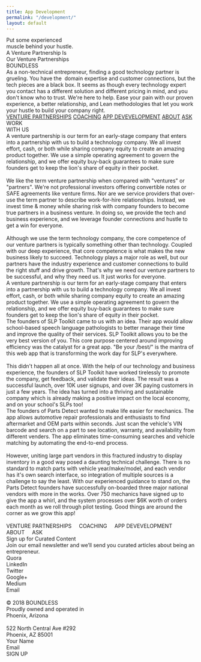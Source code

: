 ```yaml
---
title: App Development
permalink: "/development/"
layout: default
---
```


<div class="venturepartnerships">
  <div style="position:relative; margin:auto;">
    <div class="rectangle"></div>
    <div class="rectangle1"></div>
    <div class="rectanglecopy"></div>
    <div class="putsomeexperienced">
      Put some experienced<br />muscle behind your hustle.
    </div>
    <div class="aventurepartnershi">A Venture Partnership Is</div>
    <div class="ourventurepartners">Our Venture Partnerships</div>
    <div class="boundless">BOUNDLESS</div>
    <div class="asanontechnicale">
      As a non-technical entrepreneur, finding a good technology partner is
      grueling. You have the  domain expertise and customer connections, but the
      tech pieces are a black box. It seems as though every technology expert
      you contact has a different solution and different pricing in mind, and
      you don't know who to trust. We're here to help. Ease your pain with our
      proven experience, a better relationship, and Lean methodologies that let
      you work your hustle to build your company right.
    </div>
    <div class="venturepartnerships1">
      <a href="/venture-partners">VENTURE PARTNERSHIPS</a>
      <a href="/coaching">COACHING</a>
      <a href="/appdevelopment">APP DEVEVELOPMENT</a>
      <a href="/home#wevebeenbuilding">ABOUT</a>
      <a href="/home#askboundlesscopy">ASK</a>
    </div>
    <div class="rectanglecopy3"></div>
    <div class="workwithus">WORK<br />WITH US</div>
    <div class="aventurepartnershi1">
      A venture partnership is our term for an early-stage company that enters
      into a partnership with us to build a technology company. We all invest
      effort, cash, or both while sharing company equity to create an amazing
      product together. We use a simple operating agreement to govern the
      relationship, and we offer equity buy-back guarantees to make sure
      founders get to keep the lion's share of equity in their pocket.<br /><br />We
      like the term venture partnership when compared with "ventures" or
      "partners". We're not professional investors offering convertible notes or
      SAFE agreements like venture firms. Nor are we service providers that
      over-use the term partner to describe work-for-hire relationships.
      Instead, we invest time &amp; money while sharing risk with company
      founders to become true partners in a business venture. In doing so, we
      provide the tech and business experience, and we leverage founder
      connections and hustle to get a win for everyone.<br /><br />Although we
      use the term technology company, the core competence of our venture
      partners is typically something other than technology. Coupled with our
      deep experience, that core competence is what makes the new business
      likely to succeed. Technology plays a major role as well, but our partners
      have the industry experience and customer connections to build the right
      stuff and drive growth. That's why we need our venture partners to be
      successful, and why they need us. It just works for everyone.
    </div>
    <div class="aventurepartnershi2">
      A venture partnership is our term for an early-stage company that enters
      into a partnership with us to build a technology company. We all invest
      effort, cash, or both while sharing company equity to create an amazing
      product together. We use a simple operating agreement to govern the
      relationship, and we offer equity buy-back guarantees to make sure
      founders get to keep the lion's share of equity in their pocket.
    </div>
    <div class="thefoundersofslp">
      The founders of SLP Toolkit came to us with an idea. Their app would allow
      school-based speech language pathologists to better manage their time and
      improve the quality of their services. SLP Toolkit allows you to be the
      very best version of you. This core purpose centered around improving
      efficiency was the catalyst for a great app. "Be your /best/" is the
      mantra of this web app that is transforming the work day for SLP's
      everywhere.<br /><br />This didn't happen all at once. With the help of
      our technology and business experience, the founders of SLP Toolkit have
      worked tirelessly to promote the company, get feedback, and validate their
      ideas. The result was a successful launch, over 10K user signups, and over
      3K paying customers in just a few years. The idea has turned into a
      thriving and sustainable company which is already making a positive impact
      on the local economy, and on your school's SLPs too!
    </div>
    <div class="thefoundersofpart">
      The founders of Parts Detect wanted to make life easier for mechanics. The
      app allows automotive repair professionals and enthusiasts to find
      aftermarket and OEM parts within seconds. Just scan the vehicle's VIN
      barcode and search on a part to see location, warranty, and availability
      from different venders. The app eliminates time-consuming searches and
      vehicle matching by automating the end-to-end process.<br /><br />However,
      uniting large part vendors in this fractured industry to display inventory
      in a good way posed a daunting technical challenge. There is no standard
      to match parts with vehicle year/make/model, and each vendor has it's own
      search interface, so integration of multiple sources is a challenge to say
      the least. With our experienced guidance to stand on, the Parts Detect
      founders have successfully on-boarded three major national vendors with
      more in the works. Over 750 mechanics have signed up to give the app a
      whirl, and the system processes over $6K worth of orders each month as we
      roll through pilot testing. Good things are around the corner as we grow
      this app!
    </div>
    <img
      anima-src="./img/venture-partnerships-line-copy-6.png"
      class="linecopy5"
      src="data:image/gif;base64,R0lGODlhAQABAIAAAP///wAAACH5BAEAAAAALAAAAAABAAEAAAICRAEAOw=="
    />
    <img
      anima-src="./img/venture-partnerships-line-copy-6.png"
      class="linecopy8"
      src="data:image/gif;base64,R0lGODlhAQABAIAAAP///wAAACH5BAEAAAAALAAAAAABAAEAAAICRAEAOw=="
    />
    <img
      anima-src="./img/venture-partnerships-bitmap.png"
      class="bitmap"
      src="data:image/gif;base64,R0lGODlhAQABAIAAAP///wAAACH5BAEAAAAALAAAAAABAAEAAAICRAEAOw=="
    />
    <img
      anima-src="./img/venture-partnerships-line-copy-7@2x.png"
      class="linecopy7"
      src="data:image/gif;base64,R0lGODlhAQABAIAAAP///wAAACH5BAEAAAAALAAAAAABAAEAAAICRAEAOw=="
    />
    <img
      anima-src="./img/venture-partnerships-line-copy-6.png"
      class="linecopy6"
      src="data:image/gif;base64,R0lGODlhAQABAIAAAP///wAAACH5BAEAAAAALAAAAAABAAEAAAICRAEAOw=="
    />
    <div class="venturepartnershipscopy2">
      VENTURE PARTNERSHIPS     COACHING     APP DEVEVELOPMENT     ABOUT     ASK
    </div>
    <div class="signupforcuratedcopy">Sign up for Curated Content</div>
    <div class="joinouremailnewslcopy">
      Join our email newsletter and we’ll send you curated articles about being
      an entrepreneur.
    </div>
    <div class="quoralinkedintwittcopy2">
      Quora<br />LinkedIn<br />Twitter<br />Google+<br />Medium<br />Email
    </div>
    <img
      anima-src="./img/coaching-rectangle-copy-7@2x.png"
      class="rectanglecopy7"
      src="data:image/gif;base64,R0lGODlhAQABAIAAAP///wAAACH5BAEAAAAALAAAAAABAAEAAAICRAEAOw=="
    />
    <img
      anima-src="./img/home-rectangle-copy-6.png"
      class="rectanglecopy8"
      src="data:image/gif;base64,R0lGODlhAQABAIAAAP///wAAACH5BAEAAAAALAAAAAABAAEAAAICRAEAOw=="
    />
    <div class="a2512018boundlessprocopy2">
      © 2018 BOUNDLESS<br />Proudly owned and operated in<br />Phoenix,
      Arizona<br /><br />522 North Central Ave #292<br />Phoenix, AZ 85001
    </div>
    <div class="yournamecopy2">Your Name</div>
    <div class="emailcopy2">Email</div>
    <div class="groupcopy2">
      <div class="rectanglecopy31"></div>
      <div class="signup">SIGN UP</div>
    </div>
    <div class="group33">
      <img
        anima-src="./img/venture-partnerships-fill-1@2x.png"
        class="fill1"
        src="data:image/gif;base64,R0lGODlhAQABAIAAAP///wAAACH5BAEAAAAALAAAAAABAAEAAAICRAEAOw=="
      />
      <div class="group5">
        <img
          anima-src="./img/venture-partnerships-group-5@2x.png"
          class="group51"
          src="data:image/gif;base64,R0lGODlhAQABAIAAAP///wAAACH5BAEAAAAALAAAAAABAAEAAAICRAEAOw=="
        />
      </div>
      <div class="group8">
        <img
          anima-src="./img/venture-partnerships-group-8@2x.png"
          class="group81"
          src="data:image/gif;base64,R0lGODlhAQABAIAAAP///wAAACH5BAEAAAAALAAAAAABAAEAAAICRAEAOw=="
        />
      </div>
      <img
        anima-src="./img/venture-partnerships-fill-9@2x.png"
        class="fill9"
        src="data:image/gif;base64,R0lGODlhAQABAIAAAP///wAAACH5BAEAAAAALAAAAAABAAEAAAICRAEAOw=="
      />
      <img
        anima-src="./img/venture-partnerships-fill-11@2x.png"
        class="fill11"
        src="data:image/gif;base64,R0lGODlhAQABAIAAAP///wAAACH5BAEAAAAALAAAAAABAAEAAAICRAEAOw=="
      />
      <img
        anima-src="./img/venture-partnerships-fill-13@2x.png"
        class="fill13"
        src="data:image/gif;base64,R0lGODlhAQABAIAAAP///wAAACH5BAEAAAAALAAAAAABAAEAAAICRAEAOw=="
      />
      <img
        anima-src="./img/venture-partnerships-fill-15@2x.png"
        class="fill15"
        src="data:image/gif;base64,R0lGODlhAQABAIAAAP///wAAACH5BAEAAAAALAAAAAABAAEAAAICRAEAOw=="
      />
      <img
        anima-src="./img/venture-partnerships-fill-17@2x.png"
        class="fill17"
        src="data:image/gif;base64,R0lGODlhAQABAIAAAP///wAAACH5BAEAAAAALAAAAAABAAEAAAICRAEAOw=="
      />
      <img
        anima-src="./img/venture-partnerships-fill-19@2x.png"
        class="fill19"
        src="data:image/gif;base64,R0lGODlhAQABAIAAAP///wAAACH5BAEAAAAALAAAAAABAAEAAAICRAEAOw=="
      />
      <img
        anima-src="./img/venture-partnerships-fill-21@2x.png"
        class="fill21"
        src="data:image/gif;base64,R0lGODlhAQABAIAAAP///wAAACH5BAEAAAAALAAAAAABAAEAAAICRAEAOw=="
      />
      <img
        anima-src="./img/venture-partnerships-fill-23@2x.png"
        class="fill23"
        src="data:image/gif;base64,R0lGODlhAQABAIAAAP///wAAACH5BAEAAAAALAAAAAABAAEAAAICRAEAOw=="
      />
      <img
        anima-src="./img/venture-partnerships-fill-25@2x.png"
        class="fill25"
        src="data:image/gif;base64,R0lGODlhAQABAIAAAP///wAAACH5BAEAAAAALAAAAAABAAEAAAICRAEAOw=="
      />
      <img
        anima-src="./img/venture-partnerships-fill-27@2x.png"
        class="fill27"
        src="data:image/gif;base64,R0lGODlhAQABAIAAAP///wAAACH5BAEAAAAALAAAAAABAAEAAAICRAEAOw=="
      />
      <img
        anima-src="./img/venture-partnerships-fill-29@2x.png"
        class="fill29"
        src="data:image/gif;base64,R0lGODlhAQABAIAAAP///wAAACH5BAEAAAAALAAAAAABAAEAAAICRAEAOw=="
      />
      <img
        anima-src="./img/venture-partnerships-fill-31@2x.png"
        class="fill31"
        src="data:image/gif;base64,R0lGODlhAQABAIAAAP///wAAACH5BAEAAAAALAAAAAABAAEAAAICRAEAOw=="
      />
    </div>
  </div>
</div>
